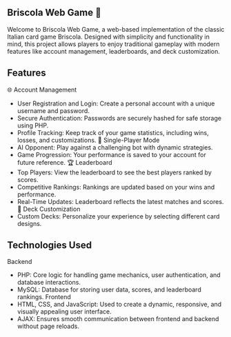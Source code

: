 ## Briscola Web Game 🎴
Welcome to Briscola Web Game, a web-based implementation of the classic Italian card game Briscola. Designed with simplicity and functionality in mind, this project allows players to enjoy traditional gameplay with modern features like account management, leaderboards, and deck customization.

## Features
🌐 Account Management
- User Registration and Login: Create a personal account with a unique username and password.
- Secure Authentication: Passwords are securely hashed for safe storage using PHP.
- Profile Tracking: Keep track of your game statistics, including wins, losses, and customizations.
🤖 Single-Player Mode
- AI Opponent: Play against a challenging bot with dynamic strategies.
- Game Progression: Your performance is saved to your account for future reference.
🏆 Leaderboard
- Top Players: View the leaderboard to see the best players ranked by scores.
- Competitive Rankings: Rankings are updated based on your wins and performance.
- Real-Time Updates: Leaderboard reflects the latest matches and scores.
🎨 Deck Customization
- Custom Decks: Personalize your experience by selecting different card designs.
## Technologies Used
Backend
- PHP: Core logic for handling game mechanics, user authentication, and database interactions.
- MySQL: Database for storing user data, scores, and leaderboard rankings.
Frontend
- HTML, CSS, and JavaScript: Used to create a dynamic, responsive, and visually appealing user interface.
- AJAX: Ensures smooth communication between frontend and backend without page reloads.

